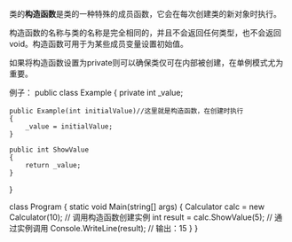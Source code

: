 类的**构造函数**是类的一种特殊的成员函数，它会在每次创建类的新对象时执行。

构造函数的名称与类的名称是完全相同的，并且不会返回任何类型，也不会返回 void。构造函数可用于为某些成员变量设置初始值。

如果将构造函数设置为private则可以确保类仅可在内部被创建，在单例模式尤为重要。

例子：
public class Example
{
    private int \_value;

    public Example(int initialValue)//这里就是构造函数，在创建时执行
    {
        _value = initialValue;
    }

    public int ShowValue
    {
        return _value;
    }
}

class Program
{
    static void Main(string[] args)
    {
        Calculator calc = new Calculator(10); // 调用构造函数创建实例
        int result = calc.ShowValue(5); // 通过实例调用
        Console.WriteLine(result); // 输出：15
    }
}